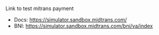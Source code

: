 Link to test mitrans payment
- Docs: https://simulator.sandbox.midtrans.com/
- BNI: https://simulator.sandbox.midtrans.com/bni/va/index